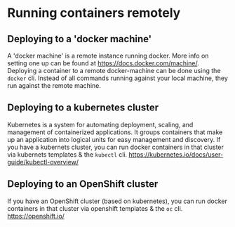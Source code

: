 # Running containers remotely

## Deploying to a 'docker machine'

A 'docker machine' is a remote instance running docker. More info on setting one up can be found at https://docs.docker.com/machine/.
Deploying a container to a remote docker-machine can be done using the `docker` cli. Instead of all commands running against your local machine, they run against the remote machine.

## Deploying to a kubernetes cluster

Kubernetes is a system for automating deployment, scaling, and management of containerized applications. It groups containers that make up an application into logical units for easy management and discovery. If you have a kubernets cluster, you can run docker containers in that cluster via kubernets templates & the `kubectl` cli. https://kubernetes.io/docs/user-guide/kubectl-overview/

## Deploying to an OpenShift cluster

If you have an OpenShift cluster (based on kubernetes), you can run docker containers in that cluster via openshift templates & the `oc` cli. https://openshift.io/